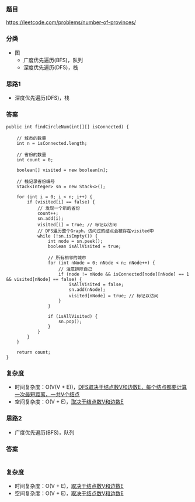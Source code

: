 ### 题目
https://leetcode.com/problems/number-of-provinces/

### 分类
* 图
    * 广度优先遍历(BFS)，队列
    * 深度优先遍历(DFS)，栈

### 思路1
* 深度优先遍历(DFS)，栈

### 答案
```
public int findCircleNum(int[][] isConnected) {
    
    // 城市的数量
    int n = isConnected.length;
    
    // 省份的数量
    int count = 0;
    
    boolean[] visited = new boolean[n];
    
    // 栈记录省份编号
    Stack<Integer> sn = new Stack<>();
    
    for (int i = 0; i < n; i++) {
        if (visited[i] == false) {
            // 发现一个新的省份
            count++;
            sn.add(i);
            visited[i] = true; // 标记以访问
            // DFS遍历整个Graph，访问过的结点会被存在visited中
            while (!sn.isEmpty()) {
                int node = sn.peek();
                boolean isAllVisited = true;

                // 所有相邻的城市
                for (int nNode = 0; nNode < n; nNode++) {
                    // 注意排除自己
                    if (node != nNode && isConnected[node][nNode] == 1 && visited[nNode] == false) {
                        isAllVisited = false;
                        sn.add(nNode);
                        visited[nNode] = true; // 标记以访问
                    }
                }

                if (isAllVisited) {
                    sn.pop();
                }
            }
        }
    }
    
    return count;
}
```

### 复杂度
* 时间复杂度：O(V(V + E))，[DFS取决于结点数V和边数E，每个结点都要计算一次最短距离，一共V个结点](https://github.com/HolmesJJ/CS2040S-Data-Structures-and-Algorithms/wiki/Breadth-First-Search(BFS)-and-Depth-First-Search(DFS))
* 空间复杂度：O(V + E)，[取决于结点数V和边数E](https://github.com/HolmesJJ/CS2040S-Data-Structures-and-Algorithms/wiki/Breadth-First-Search(BFS)-and-Depth-First-Search(DFS))

### 思路2
* 广度优先遍历(BFS)，队列

### 答案
```

```

### 复杂度
* 时间复杂度：O(V + E)，[取决于结点数V和边数E](https://github.com/HolmesJJ/CS2040S-Data-Structures-and-Algorithms/wiki/Breadth-First-Search(BFS)-and-Depth-First-Search(DFS))
* 空间复杂度：O(V + E)，[取决于结点数V和边数E](https://github.com/HolmesJJ/CS2040S-Data-Structures-and-Algorithms/wiki/Breadth-First-Search(BFS)-and-Depth-First-Search(DFS))
